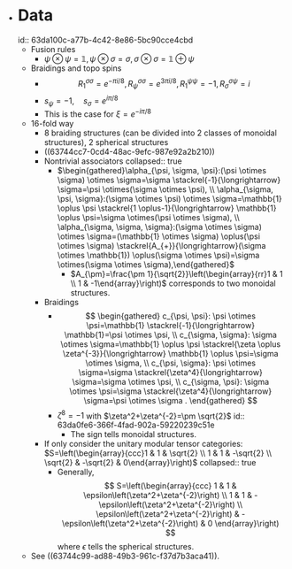 - # Data
  id:: 63da100c-a77b-4c42-8e86-5bc90cce4cbd
	- Fusion rules
		- $\psi \otimes \psi=\mathbb{1}, \psi \otimes \sigma=\sigma, \sigma \otimes \sigma=\mathbb{1} \oplus \psi$
	- Braidings and topo spins
		- $$
		  R_1^{\sigma \sigma}=e^{-\pi i / 8}, R_\psi^{\sigma \sigma}=e^{3 \pi i / 8}, R_1^{\psi \psi}=-1, R_\sigma^{\sigma \psi}=i
		  $$
		- $s_\psi=-1, \quad s_\sigma=e^{i \pi / 8}$
		- This is the case for $\xi=e^{-i\pi/8}$
	- 16-fold way
		- 8 braiding structures (can be divided into 2 classes of monoidal structures), 2 spherical structures
		- ((63744cc7-0cd4-48ac-9efc-987e92a2b210))
		- Nontrivial associators
		  collapsed:: true
			- $\begin{gathered}\alpha_{\psi, \sigma, \psi}:(\psi \otimes \sigma) \otimes \sigma=\sigma \stackrel{-1}{\longrightarrow} \sigma=\psi \otimes(\sigma \otimes \psi), \\ \alpha_{\sigma, \psi, \sigma}:(\sigma \otimes \psi) \otimes \sigma=\mathbb{1} \oplus \psi \stackrel{1 \oplus-1}{\longrightarrow} \mathbb{1} \oplus \psi=\sigma \otimes(\psi \otimes \sigma), \\ \alpha_{\sigma, \sigma, \sigma}:(\sigma \otimes \sigma) \otimes \sigma=(\mathbb{1} \otimes \sigma) \oplus(\psi \otimes \sigma) \stackrel{A_{+}}{\longrightarrow}(\sigma \otimes \mathbb{1}) \oplus(\sigma \otimes \psi)=\sigma \otimes(\sigma \otimes \sigma),\end{gathered}$
				- $A_{\pm}=\frac{\pm 1}{\sqrt{2}}\left(\begin{array}{rr}1 & 1 \\ 1 & -1\end{array}\right)$ corresponds to two monoidal structures.
		- Braidings
			- $$
			  \begin{gathered}
			  c_{\psi, \psi}: \psi \otimes \psi=\mathbb{1} \stackrel{-1}{\longrightarrow} \mathbb{1}=\psi \otimes \psi, \\
			  c_{\sigma, \sigma}: \sigma \otimes \sigma=\mathbb{1} \oplus \psi \stackrel{\zeta \oplus \zeta^{-3}}{\longrightarrow} \mathbb{1} \oplus \psi=\sigma \otimes \sigma, \\
			  c_{\psi, \sigma}: \psi \otimes \sigma=\sigma \stackrel{\zeta^4}{\longrightarrow} \sigma=\sigma \otimes \psi, \\
			  c_{\sigma, \psi}: \sigma \otimes \psi=\sigma \stackrel{\zeta^4}{\longrightarrow} \sigma=\psi \otimes \sigma .
			  \end{gathered}
			  $$
			- $\zeta^8=-1$ with $\zeta^2+\zeta^{-2}=\pm \sqrt{2}$
			  id:: 63da0fe6-366f-4fad-902a-59220239c51e
				- The sign tells monoidal structures.
		- If only consider the unitary modular tensor categories: $S=\left(\begin{array}{ccc}1 & 1 & \sqrt{2} \\ 1 & 1 & -\sqrt{2} \\ \sqrt{2} & -\sqrt{2} & 0\end{array}\right)$
		  collapsed:: true
			- Generally, 
			  $$
			  S=\left(\begin{array}{ccc}
			  1 & 1 & \epsilon\left(\zeta^2+\zeta^{-2}\right) \\
			  1 & 1 & -\epsilon\left(\zeta^2+\zeta^{-2}\right) \\
			  \epsilon\left(\zeta^2+\zeta^{-2}\right) & -\epsilon\left(\zeta^2+\zeta^{-2}\right) & 0
			  \end{array}\right)
			  $$
			  where $\epsilon$ tells the spherical structures.
	- See ((63744c99-ad88-49b3-961c-f37d7b3aca41)).